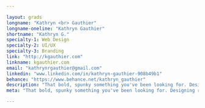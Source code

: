 ```yaml
---

layout: grads
longname: "Kathryn <br> Gauthier"
longname-oneline: "Kathryn Gauthier"
shortname: "Kathryn G."
specialty-1: Web Design
specialty-2: UI/UX
specialty-3: Branding
link: "http://kgauthier.com"
linkname: kgauthier.com
email: "kathrynrgauthier@gmail.com"
linkedin: "www.linkedin.com/in/kathryn-gauthier-908b49b1"
behance: "https://www.behance.net/kathryn_gauthier"
description: "That bold, spunky something you've been looking for. Designing really hard."
meta: "That bold, spunky something you've been looking for. Designing really hard."

---
```

